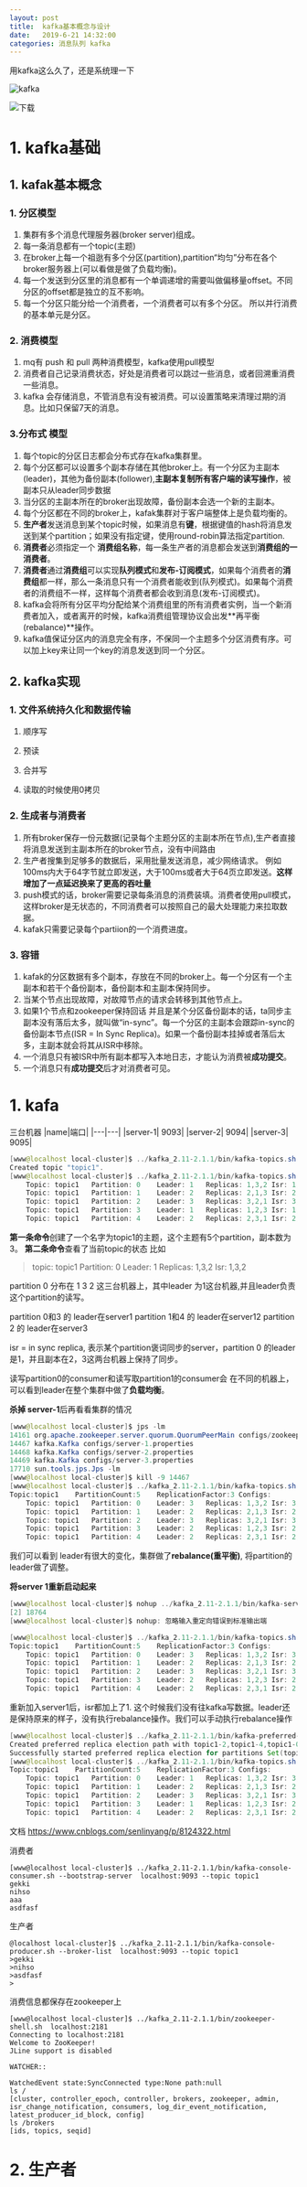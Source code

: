 ```yaml
---
layout: post
title:  kafka基本概念与设计
date:   2019-6-21 14:32:00
categories: 消息队列 kafka
---
```


用kafka这么久了，还是系统理一下

![kafka](https://raw.githubusercontent.com/QuietListener/quietlistener.github.io/master/images/2019-06-21-kafka-1.png)

![下载](https://raw.githubusercontent.com/QuietListener/quietlistener.github.io/master/files/kafka-基本概念与设计.mindnode)

# 1. kafka基础
## 1. kafak基本概念
### 1. 分区模型
1. 集群有多个消息代理服务器(broker server)组成。
2. 每一条消息都有一个topic(主题)
3. 在broker上每一个祖逖有多个分区(partition),partition“均匀”分布在各个broker服务器上(可以看做是做了负载均衡)。
4. 每一个发送到分区里的消息都有一个单调递增的需要叫做偏移量offset。不同分区的offset都是独立的互不影响。
5. 每一个分区只能分给一个消费者，一个消费者可以有多个分区。 所以并行消费的基本单元是分区。

### 2. 消费模型
1. mq有 push 和 pull 两种消费模型，kafka使用pull模型
2. 消费者自己记录消费状态，好处是消费者可以跳过一些消息，或者回溯重消费一些消息。
3. kafka 会存储消息，不管消息有没有被消费。可以设置策略来清理过期的消息。比如只保留7天的消息。


### 3.分布式 模型
1. 每个topic的分区日志都会分布式存在kafka集群里。
2. 每个分区都可以设置多个副本存储在其他broker上。有一个分区为主副本(leader)，其他为备份副本(follower),**主副本复制所有客户端的读写操作**，被副本只从leader同步数据
3. 当分区的主副本所在的broker出现故障，备份副本会选一个新的主副本。
4. 每个分区都在不同的broker上，kafak集群对于客户端整体上是负载均衡的。
5. **生产者**发送消息到某个topic时候，如果消息有**键**，根据键值的hash将消息发送到某个partition；如果没有指定键，使用round-robin算法指定partition.
6. **消费者**必须指定一个 **消费组名称**，每一条生产者的消息都会发送到**消费组的一消费者**。
7. **消费者**通过**消费组**可以实现**队列模式**和**发布-订阅模式**，如果每个消费者的**消费组**都一样，那么一条消息只有一个消费者能收到(队列模式)。如果每个消费者的消费组不一样，这样每个消费者都会收到消息(发布-订阅模式)。
8. kafka会将所有分区平均分配给某个消费组里的所有消费者实例，当一个新消费者加入，或者离开的时候，kafka消费组管理协议会出发**再平衡(rebalance)**操作。
9. kafka值保证分区内的消息完全有序，不保同一个主题多个分区消费有序。可以加上key来让同一个key的消息发送到同一个分区。

## 2. kafka实现
### 1. 文件系统持久化和数据传输
1. 顺序写
2. 预读
3. 合并写

4. 读取的时候使用0拷贝

### 2. 生成者与消费者
1. 所有broker保存一份元数据(记录每个主题分区的主副本所在节点),生产者直接将消息发送到主副本所在的broker节点，没有中间路由
2. 生产者搜集到足够多的数据后，采用批量发送消息，减少网络请求。 例如 100ms内大于64字节就立即发送，大于100ms或者大于64页立即发送。**这样增加了一点延迟换来了更高的吞吐量**
3. push模式的话，broker需要记录每条消息的消费装填。消费者使用pull模式，这样broker是无状态的，不同消费者可以按照自己的最大处理能力来拉取数据。
4. kafak只需要记录每个partiion的一个消费进度。

### 3. 容错
1. kafak的分区数据有多个副本，存放在不同的broker上。每一个分区有一个主副本和若干个备份副本，备份副本和主副本保持同步。
2. 当某个节点出现故障，对故障节点的请求会转移到其他节点上。
3. 如果1个节点和zookeeper保持回话 并且是某个分区备份副本的话，ta同步主副本没有落后太多，就叫做“in-sync”。每一个分区的主副本会跟踪in-sync的备份副本节点(ISR = In Sync Replica)。如果一个备份副本挂掉或者落后太多，主副本就会将其从ISR中移除。
4. 一个消息只有被ISR中所有副本都写入本地日志，才能认为消费被**成功提交**。
5. 一个消息只有**成功提交**后才对消费者可见。

# 1. kafa
三台机器
|name|端口|
|---|---|
|server-1| 9093|
|server-2| 9094|
|server-3| 9095|


```java
[www@localhost local-cluster]$ ../kafka_2.11-2.1.1/bin/kafka-topics.sh --create --zookeeper localhost:2181 --replication-factor 3 --partitions  5 --topic topic1 
Created topic "topic1".
[www@localhost local-cluster]$ ../kafka_2.11-2.1.1/bin/kafka-topics.sh --describe --zookeeper localhost:2181 --topic topic1Topic:topic1	PartitionCount:5	ReplicationFactor:3	Configs:
	Topic: topic1	Partition: 0	Leader: 1	Replicas: 1,3,2	Isr: 1,3,2
	Topic: topic1	Partition: 1	Leader: 2	Replicas: 2,1,3	Isr: 2,1,3
	Topic: topic1	Partition: 2	Leader: 3	Replicas: 3,2,1	Isr: 3,2,1
	Topic: topic1	Partition: 3	Leader: 1	Replicas: 1,2,3	Isr: 1,2,3
	Topic: topic1	Partition: 4	Leader: 2	Replicas: 2,3,1	Isr: 2,3,1

```



**第一条命令**创建了一个名字为topic1的主题，这个主题有5个partition，副本数为3。
**第二条命令**查看了当前topic的状态
比如
> topic: topic1	Partition: 0	Leader: 1	Replicas: 1,3,2	Isr: 1,3,2

partition 0 分布在 1 3 2 这三台机器上，其中leader 为1这台机器,并且leader负责这个partition的读写。

partition 0和3 的 leader在server1 
partition 1和4 的 leader在server12
partition 2 的 leader在server3

isr = in sync replica, 表示某个partition褒词同步的server，partition 0 的leader是1，并且副本在2，3这两台机器上保持了同步。

读写partition0的consumer和读写取partition1的consumer会 在不同的机器上，可以看到leader在整个集群中做了**负载均衡**。



**杀掉 server-1**后再看看集群的情况
```java
[www@localhost local-cluster]$ jps -lm
14161 org.apache.zookeeper.server.quorum.QuorumPeerMain configs/zookeeper.properties
14467 kafka.Kafka configs/server-1.properties
14468 kafka.Kafka configs/server-2.properties
14469 kafka.Kafka configs/server-3.properties
17710 sun.tools.jps.Jps -lm
[www@localhost local-cluster]$ kill -9 14467
[www@localhost local-cluster]$ ../kafka_2.11-2.1.1/bin/kafka-topics.sh --describe --zookeeper localhost:2181 --topic topic1
Topic:topic1	PartitionCount:5	ReplicationFactor:3	Configs:
	Topic: topic1	Partition: 0	Leader: 3	Replicas: 1,3,2	Isr: 3,2
	Topic: topic1	Partition: 1	Leader: 2	Replicas: 2,1,3	Isr: 2,1,3
	Topic: topic1	Partition: 2	Leader: 3	Replicas: 3,2,1	Isr: 3,2,1
	Topic: topic1	Partition: 3	Leader: 2	Replicas: 1,2,3	Isr: 2,3
	Topic: topic1	Partition: 4	Leader: 2	Replicas: 2,3,1	Isr: 2,3,1

```


我们可以看到  leader有很大的变化，集群做了**rebalance(重平衡)**, 将partition的leader做了调整。



**将server 1重新启动起来**
```java
[www@localhost local-cluster]$ nohup ../kafka_2.11-2.1.1/bin/kafka-server-start.sh configs/server-1.properties >> logs/kafka1.log &
[2] 18764
[www@localhost local-cluster]$ nohup: 忽略输入重定向错误到标准输出端

[www@localhost local-cluster]$ ../kafka_2.11-2.1.1/bin/kafka-topics.sh --describe --zookeeper localhost:2181 --topic topic1
Topic:topic1	PartitionCount:5	ReplicationFactor:3	Configs:
	Topic: topic1	Partition: 0	Leader: 3	Replicas: 1,3,2	Isr: 3,2,1
	Topic: topic1	Partition: 1	Leader: 2	Replicas: 2,1,3	Isr: 2,1,3
	Topic: topic1	Partition: 2	Leader: 3	Replicas: 3,2,1	Isr: 3,2,1
	Topic: topic1	Partition: 3	Leader: 2	Replicas: 1,2,3	Isr: 2,3,1
	Topic: topic1	Partition: 4	Leader: 2	Replicas: 2,3,1	Isr: 2,3,1

```
重新加入server1后，isr都加上了1.
这个时候我们没有往kafka写数据。leader还是保持原来的样子，没有执行rebalance操作。我们可以手动执行rebalance操作
```java
[www@localhost local-cluster]$ ../kafka_2.11-2.1.1/bin/kafka-preferred-replica-election.sh --zookeeper localhost:2181
Created preferred replica election path with topic1-2,topic1-4,topic1-0,topic1-3,topic1-1
Successfully started preferred replica election for partitions Set(topic1-2, topic1-4, topic1-0, topic1-3, topic1-1)
[www@localhost local-cluster]$ ../kafka_2.11-2.1.1/bin/kafka-topics.sh --describe --zookeeper localhost:2181 --topic topic1
Topic:topic1	PartitionCount:5	ReplicationFactor:3	Configs:
	Topic: topic1	Partition: 0	Leader: 1	Replicas: 1,3,2	Isr: 3,2,1
	Topic: topic1	Partition: 1	Leader: 2	Replicas: 2,1,3	Isr: 2,1,3
	Topic: topic1	Partition: 2	Leader: 3	Replicas: 3,2,1	Isr: 3,2,1
	Topic: topic1	Partition: 3	Leader: 1	Replicas: 1,2,3	Isr: 2,3,1
	Topic: topic1	Partition: 4	Leader: 2	Replicas: 2,3,1	Isr: 2,3,1

```

文档
https://www.cnblogs.com/senlinyang/p/8124322.html


消费者
```shell
[www@localhost local-cluster]$ ../kafka_2.11-2.1.1/bin/kafka-console-consumer.sh --bootstrap-server  localhost:9093 --topic topic1
gekki
nihso
aaa
asdfasf

```

生产者
```shell
@localhost local-cluster]$ ../kafka_2.11-2.1.1/bin/kafka-console-producer.sh --broker-list  localhost:9093 --topic topic1
>gekki
>nihso
>asdfasf
>

```

消费信息都保存在zookeeper上
```shell
[www@localhost local-cluster]$ ../kafka_2.11-2.1.1/bin/zookeeper-shell.sh  localhost:2181
Connecting to localhost:2181
Welcome to ZooKeeper!
JLine support is disabled

WATCHER::

WatchedEvent state:SyncConnected type:None path:null
ls /
[cluster, controller_epoch, controller, brokers, zookeeper, admin, isr_change_notification, consumers, log_dir_event_notification, latest_producer_id_block, config]
ls /brokers
[ids, topics, seqid]
```


# 2. 生产者
### 